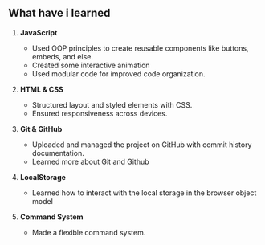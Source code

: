 ## What have i learned

1. **JavaScript**

   - Used OOP principles to create reusable components like buttons, embeds, and else.
   - Created some interactive animation
   - Used modular code for improved code organization.

2. **HTML & CSS**

   - Structured layout and styled elements with CSS.
   - Ensured responsiveness across devices.

3. **Git & GitHub**

   - Uploaded and managed the project on GitHub with commit history documentation.
   - Learned more about Git and Github

4. **LocalStorage**

   - Learned how to interact with the local storage in the browser object model

5. **Command System**
   - Made a flexible command system.

